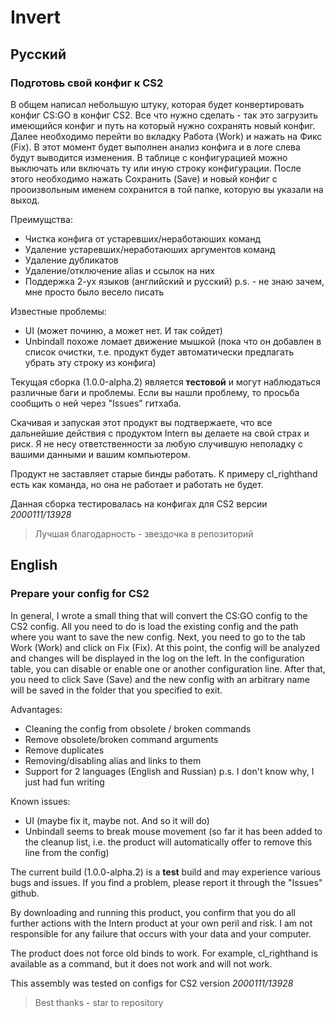 # Invert
## Русский
### Подготовь свой конфиг к CS2

В общем написал небольшую штуку, которая будет конвертировать конфиг CS:GO в конфиг CS2.
Все что нужно сделать - так это загрузить имеющийся конфиг и путь на который нужно сохранять новый конфиг.
Далее необходимо перейти во вкладку Работа (Work) и нажать на Фикс (Fix). В этот момент будет выполнен анализ конфига и в логе слева будут выводится изменения.
В таблице с конфигурацией можно выключать или включать ту или иную строку конфигурации.
После этого необходимо нажать Сохранить (Save) и новый конфиг с прооизвольным именем сохранится в той папке, которую вы указали на выход.

Преимущства:
* Чистка конфига от устаревших/неработаюших команд
* Удаление устаревших/неработаюших аргументов команд
* Удаление дубликатов
* Удаление/отключение alias и ссылок на них
* Поддержка 2-ух языков (английский и русский) p.s. - не знаю зачем, мне просто было весело писать

Известные проблемы:
* UI (может починю, а может нет. И так сойдет)
* Unbindall похоже ломает движение мышкой (пока что он добавлен в список очистки, т.е. продукт будет автоматически предлагать убрать эту строку из конфига)

Текущая сборка (1.0.0-alpha.2) является **тестовой** и могут наблюдаться различные баги и проблемы.
Если вы нашли проблему, то просьба сообщить о ней через "Issues" гитхаба.

Скачивая и запуская этот продукт вы подтвержаете, что все дальнейшие действия с продуктом Intern вы делаете на свой страх и риск.
Я не несу ответственности за любую случившую неполадку с вашими данными и вашим компьютером.

Продукт не заставляет старые бинды работать. К примеру cl_righthand есть как команда, но она не работает и работать не будет.

Данная сборка тестировалась на конфигах для CS2 версии *2000111/13928*

> Лучшая благодарность - звездочка в репозиторий

## English
### Prepare your config for CS2

In general, I wrote a small thing that will convert the CS:GO config to the CS2 config.
All you need to do is load the existing config and the path where you want to save the new config.
Next, you need to go to the tab Work (Work) and click on Fix (Fix). At this point, the config will be analyzed and changes will be displayed in the log on the left.
In the configuration table, you can disable or enable one or another configuration line.
After that, you need to click Save (Save) and the new config with an arbitrary name will be saved in the folder that you specified to exit.

Advantages:
* Cleaning the config from obsolete / broken commands
* Remove obsolete/broken command arguments
* Remove duplicates
* Removing/disabling alias and links to them
* Support for 2 languages (English and Russian) p.s. I don't know why, I just had fun writing

Known issues:
* UI (maybe fix it, maybe not. And so it will do)
* Unbindall seems to break mouse movement (so far it has been added to the cleanup list, i.e. the product will automatically offer to remove this line from the config)

The current build (1.0.0-alpha.2) is a **test** build and may experience various bugs and issues.
If you find a problem, please report it through the "Issues" github.

By downloading and running this product, you confirm that you do all further actions with the Intern product at your own peril and risk.
I am not responsible for any failure that occurs with your data and your computer.

The product does not force old binds to work. For example, cl_righthand is available as a command, but it does not work and will not work.

This assembly was tested on configs for CS2 version *2000111/13928*

> Best thanks - star to repository